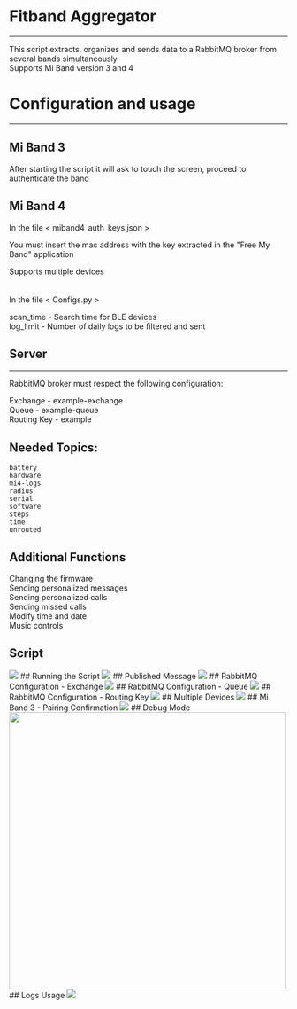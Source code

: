 # Fitband Aggregator
--------------------------------------------------------

This script extracts, organizes and sends data to a
RabbitMQ broker from several bands simultaneously
\
Supports Mi Band version 3 and 4

# Configuration and usage
--------------------------------------------------------

## Mi Band 3       

After starting the script it will ask
to touch the screen, proceed to authenticate the band

## Mi Band 4      

In the file  < miband4_auth_keys.json >                                                       

You must insert the mac address with the key extracted in the "Free My Band" application  

Supports multiple devices              
\
\
In the file  < Configs.py >                                      
                        
scan_time   -   Search time for BLE devices                                                         
log_limit   -   Number of daily logs to be filtered and sent      


## Server
--------------------------------------------------------

RabbitMQ broker must respect the following configuration:           

Exchange    -  example-exchange                                 
Queue       -  example-queue                                    
Routing Key -  example                                          
                                                                    
## Needed Topics:                                                    
    battery                                                   
    hardware                                                        
    mi4-logs                                                        
    radius                                                          
    serial                                                          
    software                                                        
    steps                                                           
    time                                                            
    unrouted                                                        

##  Additional Functions

Changing the firmware           \
Sending personalized messages   \
Sending personalized calls      \
Sending missed calls            \
Modify time and date            \
Music controls                  

## Script
<img src="Demos/Script.png">
## Running the Script
<img src="Demos/Running Script.png">
## Published Message
<img src="Demos/Published Message.png">
## RabbitMQ Configuration - Exchange
<img src="Demos/RabbitMQ Configuration - Exchange.png">
## RabbitMQ Configuration - Queue
<img src="Demos/RabbitMQ Configuration - Queue.png">
## RabbitMQ Configuration - Routing Key
<img src="Demos/RabbitMQ Configuration - Routing Key.png">
## Multiple Devices
<img src="Demos/Multiple Devices.png">
## Mi Band 3 - Pairing Confirmation
<img src="Demos/Mi Band 3 -Pairing Confirmation.png">
## Debug Mode
<img src="Demos/Debug Mode.png" width=500>
## Logs Usage
<img src="Demos/Logs Usage.png">
